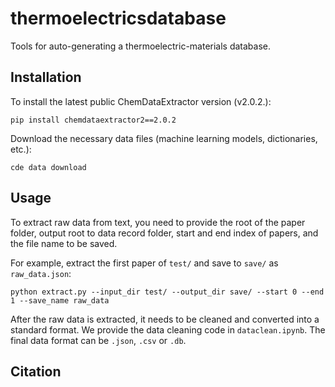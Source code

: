 # thermoelectricsdatabase

Tools for auto-generating a thermoelectric-materials database.

## Installation

To install the latest public ChemDataExtractor version (v2.0.2.):
```
pip install chemdataextractor2==2.0.2
```

Download the necessary data files (machine learning models, dictionaries, etc.):
```
cde data download
```


## Usage

To extract raw data from text, you need to provide the root of the paper folder, output root to data record folder, start and end index of papers, and the file name to be saved.

For example, extract the first paper of `test/` and save to `save/` as `raw_data.json`:
```
python extract.py --input_dir test/ --output_dir save/ --start 0 --end 1 --save_name raw_data
```

After the raw data is extracted, it needs to be cleaned and converted into a standard format. We provide the data cleaning code in `dataclean.ipynb`. The final data format can be `.json`, `.csv` or `.db`.

## Citation

```

```